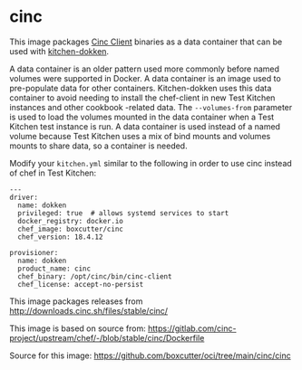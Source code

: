 # cinc

This image packages [Cinc Client](https://cinc.sh/) binaries as a data
container that can be used with [kitchen-dokken](https://github.com/test-kitchen/kitchen-dokken).

A data container is an older pattern used more commonly before named volumes
were supported in Docker. A data container is an image used to pre-populate data
for other containers. Kitchen-dokken uses this data container to avoid needing
to install the chef-client in new Test Kitchen instances and other cookbook
-related data. The `--volumes-from` parameter is used to load the volumes
mounted in the data container when a Test Kitchen test instance  is run. A data
container is used instead of a named volume because Test Kitchen uses a mix
of bind mounts and volumes mounts to share data, so a container is needed.

Modify your `kitchen.yml` similar to the following in order to use cinc instead
of chef in Test Kitchen:

```
---
driver:
  name: dokken
  privileged: true  # allows systemd services to start
  docker_registry: docker.io
  chef_image: boxcutter/cinc
  chef_version: 18.4.12

provisioner:
  name: dokken
  product_name: cinc
  chef_binary: /opt/cinc/bin/cinc-client
  chef_license: accept-no-persist
```

This image packages releases from http://downloads.cinc.sh/files/stable/cinc/

This image is based on source from: https://gitlab.com/cinc-project/upstream/chef/-/blob/stable/cinc/Dockerfile

Source for this image: https://github.com/boxcutter/oci/tree/main/cinc/cinc

